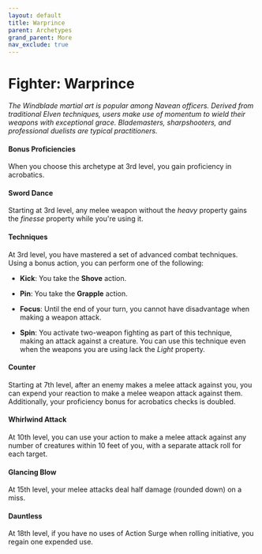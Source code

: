 ```yaml
---
layout: default
title: Warprince
parent: Archetypes
grand_parent: More
nav_exclude: true
---
```


# Fighter: Warprince

_The Windblade martial art is popular among Navean officers. Derived from traditional Elven techniques, users make use of momentum to wield their weapons with exceptional grace. Blademasters, sharpshooters, and professional duelists are typical practitioners._


#### Bonus Proficiencies
When you choose this archetype at 3rd level, you gain proficiency in acrobatics. 


#### Sword Dance
Starting at 3rd level, any melee weapon without the _heavy_ property gains the _finesse_ property while you're using it.


#### Techniques
At 3rd level, you have mastered a set of advanced combat techniques. Using a bonus action, you can perform one of the following:

* **Kick**: You take the **Shove** action.

* **Pin**: You take the **Grapple** action.

* **Focus**: Until the end of your turn, you cannot have disadvantage when making a weapon attack.

* **Spin**: You activate two-weapon fighting as part of this technique, making an attack against a creature. You can use this technique even when the weapons you are using lack the _Light_ property. 


#### Counter
Starting at 7th level, after an enemy makes a melee attack against you, you can expend your reaction to make a melee weapon attack against them. Additionally, your proficiency bonus for acrobatics checks is doubled.


#### Whirlwind Attack
At 10th level, you can use your action to make a melee attack against any number of creatures within 10 feet of you, with a separate attack roll for each target.


#### Glancing Blow
At 15th level, your melee attacks deal half damage (rounded down) on a miss. 


#### Dauntless
At 18th level, if you have no uses of Action Surge when rolling initiative, you regain one expended use.